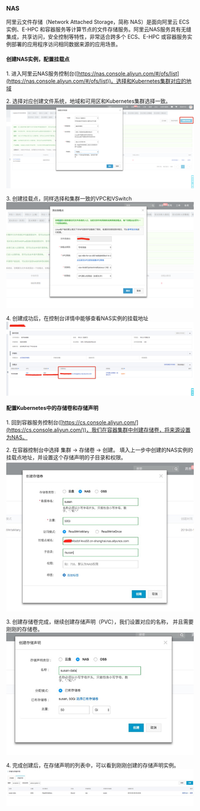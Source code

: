 ### NAS
阿里云文件存储（Network Attached Storage，简称 NAS）是面向阿里云 ECS 实例、E-HPC 和容器服务等计算节点的文件存储服务。阿里云NAS服务具有无缝集成，共享访问，安全控制等特性，非常适合跨多个 ECS、E-HPC 或容器服务实例部署的应用程序访问相同数据来源的应用场景。

#### 创建NAS实例，配置挂载点

1\. 进入阿里云NAS服务控制台([https://nas.console.aliyun.com/#/ofs/list](https://nas.console.aliyun.com/#/ofs/list))。选择和Kubernetes集群对应的地域<br />

2\. 选择对应创建文件系统，地域和可用区和Kubernetes集群选择一致。<br />![image.png](images/nas_create_fs.png)


3\. 创建挂载点，同样选择和集群一致的VPC和VSwitch<br />![image.png](images/nas_add_mount.png)

4\. 创建成功后，在控制台详情中能够查看NAS实例的挂载地址<br />![image.png](images/nas_get_mount.png)

#### 配置Kubernetes中的存储卷和存储声明

1\. 回到容器服务控制台([https://cs.console.aliyun.com/](https://cs.console.aliyun.com/))，我们在容器集群中创建存储卷，将来源设置为NAS。<br />

2\. 在容器控制台中选择 集群 -> 存储卷 -> 创建。 填入上一步中创建的NAS实例的挂载点地址，并设置这个存储声明的子目录和权限。 <br />![image.png](images/nas_create_pv.png)

3\. 创建存储卷完成，继续创建存储声明（PVC），我们设置对应的名称， 并且需要刚刚的存储卷。 <br />![image.png](images/nas_create_pvc.png)

4\. 完成创建后，在存储声明的列表中，可以看到刚刚创建的存储声明实例。
![image.png](images/nas_created.png)


